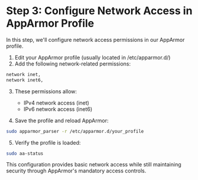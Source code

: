# Step 3: Configure Network Access in AppArmor Profile

In this step, we'll configure network access permissions in our AppArmor profile.

1. Edit your AppArmor profile (usually located in /etc/apparmor.d/)
2. Add the following network-related permissions:

```bash
network inet,
network inet6,
```

3. These permissions allow:
   - IPv4 network access (inet)
   - IPv6 network access (inet6)

4. Save the profile and reload AppArmor:
```bash
sudo apparmor_parser -r /etc/apparmor.d/your_profile
```

5. Verify the profile is loaded:
```bash
sudo aa-status
```

This configuration provides basic network access while still maintaining security through AppArmor's mandatory access controls.
